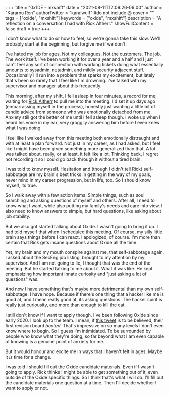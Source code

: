 +++
title = "0x1DE - mxshift"
date = "2021-08-11T12:09:26-06:00"
author = "Kararou Ren"
authorTwitter = "karaiwulf" #do not include @
cover = ""
tags = ["oxide", "mxshift"]
keywords = ["oxide", "mxshift"]
description = "A reflection on a conversation I had with Rick Altherr."
showFullContent = false
draft = true
+++

I don't know what to do or how to feel, so we're gonna take this slow.  We'll
probably start at the beginning, but forgive me if we don't.

I've hated my job for ages.  Not my colleagues.  Not the customers.  The job.
The work itself.  I've been working it for over a year and a half and I just
can't feel any sort of connection with working tickets doing what essentially
amounts to sysadmin, netadmin, and mildly security adjacent stuff.
Occasionally I'll run into a problem that sparks my excitement, but lately
that's been so rarely that I feel like I'm drowning.  I've talked with my
supervisor and manager about this frequently.

This morning, after my shift, I fell asleep in four minutes, a record for me,
waiting for [Rick Altherr](https://twitter.com/mxshift) to pull me into the
meeting.  I'd set it up days ago (embarrassing myself in the process), honestly
just wanting a little bit of candid advice from someone who was emotionally
detached from me.  Anxiety still got the better of me until I fell asleep
though.  I woke up when I heard his voice in my ear, very groggily answering
him before I even knew what I was doing.

I feel like I walked away from this meeting both emotionally distraught and
with at least a plan forward.  Not just in my career, as I had asked, but I
feel like I might have been given something more generalized than that.  A lot
was talked about, really, or at least, it felt like a lot.  Thinking back, I
regret not recording it so I could go back through it without a tired brain.

I was told to know myself.  Hesitation and (though I didn't tell Rick)
self-sabbotage are my brain's best tricks in getting in the way of my goals,
never mind in my career progression, but in life, too.  So I should know
myself, its true.

So I walk away with a few action items.  Simple things, such as soul searching
and asking questions of myself and others.  After all, I need to know what I
want, while also putting my family's needs and care into view.  I also need to
know answers to simple, but hard questions, like asking about job stability.

But we also got started talking about Oxide.  I wasn't going to bring it up.  I
had told myself that when I scheduled this meeting.  Of course, my
silly little brain says things before I can react.  I apologized, of course.
I'm more than certain that Rick gets insane questions about Oxide all the time.

Yet, my brain and my mouth conspire against me, that self-sabbotage again.  I
asked about the SecEng job listing, brought to my attention by my supervisor.
And I am not going to lie, I thought that was the end of the meeting.  But he
started talking to me about it.  What it was like.  He kept emphasizing how
important innate curiosity and "just asking a lot of questions" was.

And now I have something that's maybe more detrimental than my own
self-sabbotage.  I have hope.  Because if there's one thing that a hacker like
me is good at, and I mean really good at, its asking questions.  The hacker
spirit is really just curiousity, and more than enough to kill the cat.

I still don't know if I want to apply though.  I've been following Oxide since
early 2020.  I look up to the team.  I mean, if [this
tweet](https://twitter.com/bcantrill/status/1342294298692206593) is to be
believed, their first revision board *booted*.  That's impressive on so many
levels I don't even know where to begin.  So I guess I'm intimidated.  To be
surrounded by people who know what they're doing, so far beyond what I am even
capable of knowing is a genuine point of anxiety for me.

But it would honour and excite me in ways that I haven't felt in ages.  Maybe
it *is* time for a change.

I was told I should fill out the Oxide candidate materials.  Even if I wasn't
going to apply.  Rick thinks I might be able to get something out of it, even
outside of the Oxide specific things.  So I think that's what I will do.  I'll
fill out the candidate materials one question at a time. Then I'll decide
whether I want to apply or not.

